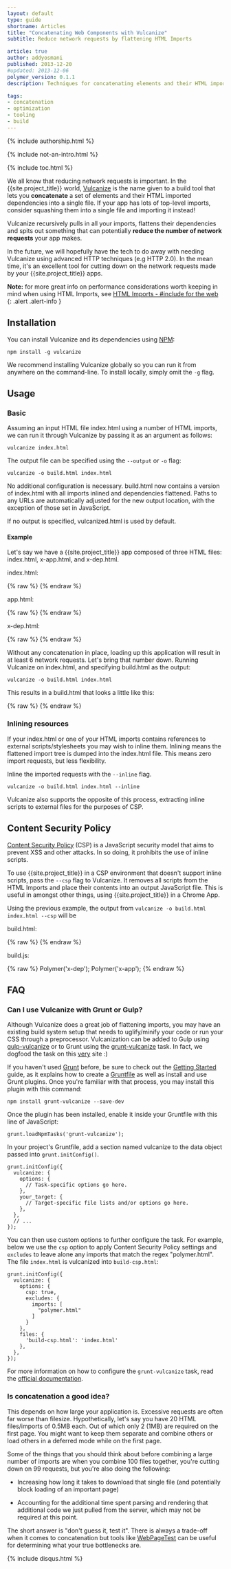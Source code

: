 ```yaml
---
layout: default
type: guide
shortname: Articles
title: "Concatenating Web Components with Vulcanize"
subtitle: Reduce network requests by flattening HTML Imports

article: true
author: addyosmani
published: 2013-12-20
#updated: 2013-12-06
polymer_version: 0.1.1
description: Techniques for concatenating elements and their HTML imported dependencies into a single file.

tags:
- concatenation
- optimization
- tooling
- build
---
```


{% include authorship.html %}

{% include not-an-intro.html %}

{% include toc.html %}

We all know that reducing network requests is important. In the {{site.project_title}} world, [Vulcanize](https://github.com/Polymer/vulcanize) is the name given to a build tool that lets you **concatenate** a set of elements and their HTML imported dependencies into a single file. If your app has lots of top-level imports, consider squashing them into a single file and importing it instead!

Vulcanize recursively pulls in all your imports, flattens their dependencies and spits out something that can potentially **reduce the number of network requests** your app makes.

In the future, we will hopefully have the tech to do away with needing Vulcanize using advanced HTTP techniques (e.g HTTP 2.0). In the mean time, it's an excellent tool for cutting down on the network requests made by your {{site.project_title}} apps.

**Note:** for more great info on performance considerations worth keeping in mind when using HTML Imports, see [HTML Imports - #include for the web](http://www.html5rocks.com/en/tutorials/webcomponents/imports/#performance)
{: .alert .alert-info }

## Installation

You can install Vulcanize and its dependencies using [NPM](http://npmjs.org):

    npm install -g vulcanize

We recommend installing Vulcanize globally so you can run it from anywhere on the command-line. To install locally, simply omit the `-g` flag.

## Usage

### Basic

Assuming an input HTML file index.html using a number of HTML imports, we can run it through Vulcanize by passing it as an argument as follows:

    vulcanize index.html

The output file can be specified using the `--output` or `-o` flag:

    vulcanize -o build.html index.html

No additional configuration is necessary. build.html now contains a version of index.html with all imports inlined and dependencies flattened. Paths to any URLs are automatically adjusted for the new output location, with the exception of those set in JavaScript.

If no output is specified, vulcanized.html is used by default.

#### Example

Let's say we have a {{site.project_title}} app composed of three HTML files: index.html, x-app.html, and x-dep.html.

index.html:

{% raw %}
    <!doctype html>
    <html>
      <head>
        <script src="bower_components/webcomponentsjs/webcomponents.js"></script>
        <link rel="import" href="app.html">
      </head>
      <body>
        <x-app></x-app>
      </body>
    </html>
{% endraw %}

app.html:

{% raw %}
    <link rel="import" href="bower_components/polymer/polymer.html">
    <link rel="import" href="path/to/x-dep.html">
    <polymer-element name="x-app">
      <template>
        <x-dep></x-dep>
      </template>
      <script>Polymer('x-app');</script>
    </polymer-element>
{% endraw %}

  x-dep.html:

{% raw %}
    <link rel="import" href="bower_components/polymer/polymer.html">
    <polymer-element name="x-dep">
      <template>
        <img src="x-dep-icon.jpg">
      </template>
      <script>Polymer('x-dep');</script>
    </polymer-element>
{% endraw %}

Without any concatenation in place, loading up this application will result in at least 6 network requests. Let's bring that number down. Running Vulcanize on index.html, and specifying build.html as the output:

    vulcanize -o build.html index.html

This results in a build.html that looks a little like this:

{% raw %}
    <!doctype html>
    <script src="bower_components/polymer/polymer.js"></script>
    <polymer-element name="x-dep" assetpath="path/to/">
      <template>
        <img src="path/to/x-dep-icon.jpg">
      </template>
      <script>Polymer('x-dep');</script>
    </polymer-element>
    <polymer-element name="x-app" assetpath="">
      <template>
        <x-dep></x-dep>
      </template>
      <script>Polymer('x-app');</script>
    </polymer-element>
    <x-app></x-app>
{% endraw %}

### Inlining resources

If your index.html or one of your HTML imports contains references to external scripts/stylesheets you may wish to inline them. Inlining means the flattened import tree is dumped into the index.html file. This means zero import requests, but less flexibility.

Inline the imported requests with the `--inline` flag.

    vulcanize -o build.html index.html --inline

Vulcanize also supports the opposite of this process, extracting inline scripts to external files for the purposes of CSP.

## Content Security Policy

[Content Security Policy](http://en.wikipedia.org/wiki/Content_Security_Policy) (CSP) is a JavaScript security model that aims to prevent XSS and other attacks. In so doing, it prohibits the use of inline scripts.

To use {{site.project_title}} in a CSP environment that doesn't support inline scripts, pass the `--csp` flag to Vulcanize. It removes all scripts from the HTML Imports and place their contents into an output JavaScript file. This is useful in amongst other things, using {{site.project_title}} in a Chrome App.

Using the previous example, the output from `vulcanize -o build.html index.html --csp` will be

build.html:

{% raw %}
    <!doctype html>
    <script src="bower_components/polymer/polymer.js"></script>
    <polymer-element name="x-dep" assetpath="path/to/">
      <template>
        <img src="path/to/x-dep-icon.jpg">
      </template>
      <script>Polymer('x-dep');</script>
    </polymer-element>
    <polymer-element name="x-app" assetpath="">
      <template>
        <x-dep></x-dep>
      </template>
      <script>Polymer('x-app');</script>
    </polymer-element>
    <script src="build.js"></script>
    <x-app></x-app>
{% endraw %}

build.js:

{% raw %}
    Polymer('x-dep');
    Polymer('x-app');
{% endraw %}

## FAQ

### Can I use Vulcanize with Grunt or Gulp?

Although Vulcanize does a great job of flattening imports, you may have an existing build system setup that needs to uglify/minify your code or run your CSS through a preprocessor. Vulcanization can be added to Gulp using [gulp-vulcanize](https://github.com/sindresorhus/gulp-vulcanize) or to Grunt using the [grunt-vulcanize](https://github.com/Polymer/grunt-vulcanize) task. In fact, we dogfood the task on this [very](https://github.com/Polymer/docs/blob/master/Gruntfile.js#L46:L56) site :)

If you haven't used [Grunt](http://gruntjs.com/) before, be sure to check out the [Getting Started](http://gruntjs.com/getting-started) guide, as it explains how to create a [Gruntfile](http://gruntjs.com/sample-gruntfile) as well as install and use Grunt plugins. Once you're familiar with that process, you may install this plugin with this command:

    npm install grunt-vulcanize --save-dev

Once the plugin has been installed, enable it inside your Gruntfile with this line of JavaScript:

    grunt.loadNpmTasks('grunt-vulcanize');

In your project's Gruntfile, add a section named vulcanize to the data object passed into `grunt.initConfig()`.

    grunt.initConfig({
      vulcanize: {
        options: {
          // Task-specific options go here.
        },
        your_target: {
          // Target-specific file lists and/or options go here.
        },
      },
      // ...
    });

You can then use custom options to further configure the task. For example, below we use the `csp` option to apply Content Security Policy settings and `excludes` to leave alone any imports that match the regex "polymer.html". The file `index.html` is vulcanized into `build-csp.html`:

    grunt.initConfig({
      vulcanize: {
        options: {
          csp: true,
          excludes: {
            imports: [
              "polymer.html"
            ]
          }
        },
        files: {
          'build-csp.html': 'index.html'
        },
      },
    });

For more information on how to configure the `grunt-vulcanize` task, read the [official documentation](https://github.com/Polymer/grunt-vulcanize/blob/master/README.md).

### Is concatenation a good idea?

This depends on how large your application is. Excessive requests are often far worse than filesize. Hypothetically, let's say you have 20 HTML files/imports of 0.5MB each. Out of which only 2 (1MB) are required on the first page. You might want to keep them separate and combine others or load others in a deferred mode while on the first page.

Some of the things that you should think about before combining a large number of imports are when you combine 100 files together, you're cutting down on 99 requests, but you're also doing the following:

* Increasing how long it takes to download that single file (and potentially block loading of an important page)

* Accounting for the additional time spent parsing and rendering that additional code we just pulled from the server, which may not be required at this point.

The short answer is "don't guess it, test it". There is always a trade-off when it comes to concatenation but tools like [WebPageTest](http://webpagetest.org) can be useful for determining what your true bottlenecks are.

{% include disqus.html %}
